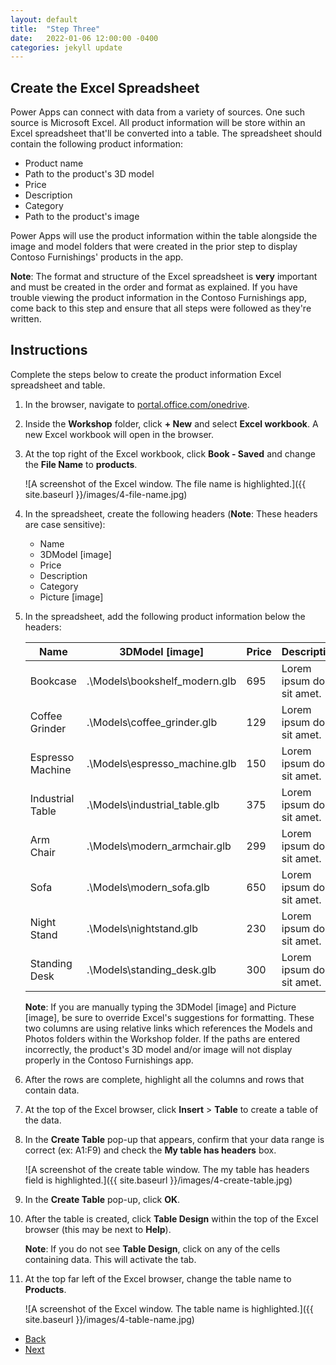```yaml
---
layout: default
title:  "Step Three"
date:   2022-01-06 12:00:00 -0400
categories: jekyll update
---
```

## Create the Excel Spreadsheet

Power Apps can connect with data from a variety of sources. One such source is Microsoft Excel. All product information will be store within an Excel spreadsheet that'll be converted into a table. The spreadsheet should contain the following product information:

- Product name
- Path to the product's 3D model
- Price
- Description
- Category
- Path to the product's image

Power Apps will use the product information within the table alongside the image and model folders that were created in the prior step to display Contoso Furnishings' products in the app.

**Note**: The format and structure of the Excel spreadsheet is **very** important and must be created in the order and format as explained. If you have trouble viewing the product information in the Contoso Furnishings app, come back to this step and ensure that all steps were followed as they're written.

## Instructions

Complete the steps below to create the product information Excel spreadsheet and table.

1. In the browser, navigate to [portal.office.com/onedrive](https://portal.office.com/onedrive).
1. Inside the **Workshop** folder, click **+ New** and select **Excel workbook**. A new Excel workbook will open in the browser.
1. At the top right of the Excel workbook, click **Book - Saved** and change the **File Name** to **products**.

    ![A screenshot of the Excel window. The file name is highlighted.]({{ site.baseurl }}/images/4-file-name.jpg)

1. In the spreadsheet, create the following headers (**Note**: These headers are case sensitive):
	- Name
	- 3DModel [image]
	- Price
	- Description
	- Category
	- Picture [image]
1. In the spreadsheet, add the following product information below the headers:

    |Name  |3DModel [image]  |Price |Description  |Category |Picture [image]|
    |---------|---------|---------|---------|--------|--------|
    |Bookcase     |.\Models\bookshelf_modern.glb         |   695      |    Lorem ipsum dolor sit amet.     |  Office      |  .\Photos\bookshelf_modern.png      |
    |Coffee Grinder     | .\Models\coffee_grinder.glb        |  129       |   Lorem ipsum dolor sit amet.      |  Kitchen      |  .\Photos\coffee_grinder.png      |
    |Espresso Machine     | .\Models\espresso_machine.glb        |   150      |  Lorem ipsum dolor sit amet.       |   Kitchen     |  .\Photos\espresso_machine.png      |
    |Industrial Table    | .\Models\industrial_table.glb        | 375        |  Lorem ipsum dolor sit amet.       |   Office     |   .\Photos\industrial_table.png     |
    |Arm Chair     | .\Models\modern_armchair.glb        |   299      |    Lorem ipsum dolor sit amet.     |   Living Room     |  .\Photos\modern_armchair.png      |
    |Sofa     |  .\Models\modern_sofa.glb       |   650      |  Lorem ipsum dolor sit amet.       |   Living Room     |  .\Photos\modern_sofa.png      |
    |Night Stand     | .\Models\nightstand.glb        |   230      |   Lorem ipsum dolor sit amet.      |   Bedroom     |    .\Photos\nightstand.png    |
    |Standing Desk     |  .\Models\standing_desk.glb       |  300       |   Lorem ipsum dolor sit amet.      |  Office      |  .\Photos\standing_desk.png      |

    **Note**: If you are manually typing the 3DModel [image] and Picture [image], be sure to override Excel's suggestions for formatting. These two columns are using relative links which references the Models and Photos folders within the Workshop folder. If the paths are entered incorrectly, the product's 3D model and/or image will not display properly in the Contoso Furnishings app.

1. After the rows are complete, highlight all the columns and rows that contain data.
1. At the top of the Excel browser, click **Insert** > **Table** to create a table of the data.
1. In the **Create Table** pop-up that appears, confirm that your data range is correct (ex: A1:F9) and check the **My table has headers** box.

    ![A screenshot of the create table window. The my table has headers field is highlighted.]({{ site.baseurl }}/images/4-create-table.jpg)

1. In the **Create Table** pop-up, click **OK**.
1. After the table is created, click **Table Design** within the top of the Excel browser (this may be next to **Help**).
	
    **Note**: If you do not see **Table Design**, click on any of the cells containing data. This will activate the tab.
1. At the top far left of the Excel browser, change the table name to **Products**.

    ![A screenshot of the Excel window. The table name is highlighted.]({{ site.baseurl }}/images/4-table-name.jpg)

<ul class="actions">
<li><a href="https://aprilspeight.github.io/workshop-mr-powerapps/jekyll/update/2022/01/07/step-two.html" class="button special">Back</a></li>
<li><a href="https://aprilspeight.github.io/workshop-mr-powerapps/jekyll/update/2022/01/05/step-four.html" class="button">Next</a></li>
</ul>